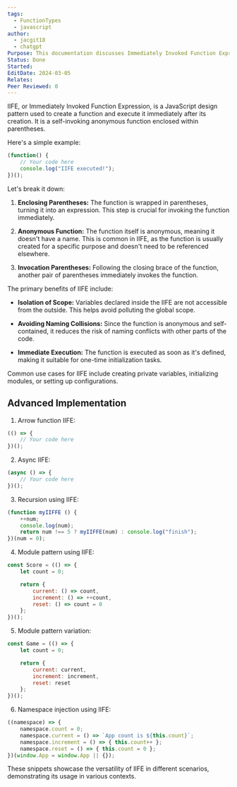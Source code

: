 ```yaml
---
tags:
  - FunctionTypes
  - javascript
author:
  - jacgit18
  - chatgpt
Purpose: This documentation discusses Immediately Invoked Function Expression.
Status: Done
Started: 
EditDate: 2024-03-05
Relates: 
Peer Reviewed: 0
---
```

IIFE, or Immediately Invoked Function Expression, is a JavaScript design pattern used to create a function and execute it immediately after its creation. It is a self-invoking anonymous function enclosed within parentheses.

Here's a simple example:

```javascript
(function() {
    // Your code here
    console.log("IIFE executed!");
})();
```

Let's break it down:

1. **Enclosing Parentheses:** The function is wrapped in parentheses, turning it into an expression. This step is crucial for invoking the function immediately.

2. **Anonymous Function:** The function itself is anonymous, meaning it doesn't have a name. This is common in IIFE, as the function is usually created for a specific purpose and doesn't need to be referenced elsewhere.

3. **Invocation Parentheses:** Following the closing brace of the function, another pair of parentheses immediately invokes the function.

The primary benefits of IIFE include:

- **Isolation of Scope:** Variables declared inside the IIFE are not accessible from the outside. This helps avoid polluting the global scope.

- **Avoiding Naming Collisions:** Since the function is anonymous and self-contained, it reduces the risk of naming conflicts with other parts of the code.

- **Immediate Execution:** The function is executed as soon as it's defined, making it suitable for one-time initialization tasks.

Common use cases for IIFE include creating private variables, initializing modules, or setting up configurations.

## Advanced Implementation


1. Arrow function IIFE:
```javascript
(() => {
    // Your code here
})();
```

2. Async IIFE:
```javascript
(async () => {
    // Your code here
})();
```

3. Recursion using IIFE:
```javascript
(function myIIFFE () {
    ++num;
    console.log(num);
    return num !== 5 ? myIIFFE(num) : console.log("finish");
})(num = 0);
```

4. Module pattern using IIFE:
```javascript
const Score = (() => {
    let count = 0;

    return {
        current: () => count,
        increment: () => ++count,
        reset: () => count = 0
    };
})();
```

5. Module pattern variation:
```javascript
const Game = (() => {
    let count = 0;

    return {
        current: current,
        increment: increment,
        reset: reset
    };
})();
```

6. Namespace injection using IIFE:
```javascript
((namespace) => {
    namespace.count = 0;
    namespace.current = () => `App count is ${this.count}`;
    namespace.increment = () => { this.count++ };
    namespace.reset = () => { this.count = 0 };
})(window.App = window.App || {});
```

These snippets showcase the versatility of IIFE in different scenarios, demonstrating its usage in various contexts.